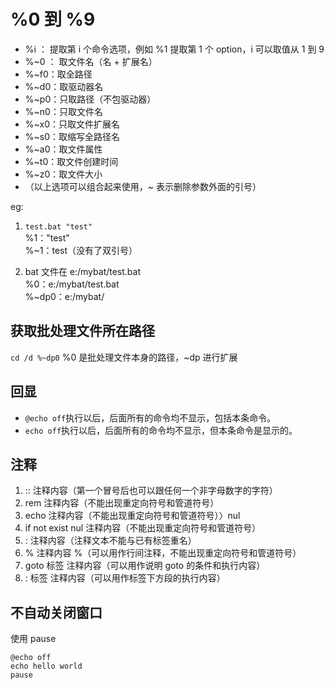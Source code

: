 # %0 到 %9

-   %i  ：  提取第 i 个命令选项，例如 %1 提取第 1 个 option，i 可以取值从 1 到 9 
-   %~0 ： 取文件名（名 + 扩展名） 
-   %~f0：取全路径 
-   %~d0：取驱动器名 
-   %~p0：只取路径（不包驱动器） 
-   %~n0：只取文件名 
-   %~x0：只取文件扩展名 
-   %~s0：取缩写全路径名 
-   %~a0：取文件属性 
-   %~t0：取文件创建时间 
-   %~z0：取文件大小 
-   （以上选项可以组合起来使用，~ 表示删除参数外面的引号）

eg:  

1.  `test.bat "test"`  
    %1："test"  
    %~1：test（没有了双引号）  

2.  bat 文件在 e:/mybat/test.bat  
    %0：e:/mybat/test.bat  
    %~dp0：e:/mybat/  

## 获取批处理文件所在路径

`cd /d %~dp0`
%0 是批处理文件本身的路径，~dp 进行扩展

## 回显

-   `@echo off`执行以后，后面所有的命令均不显示，包括本条命令。
-   `echo off`执行以后，后面所有的命令均不显示，但本条命令是显示的。

## 注释

1.  :: 注释内容（第一个冒号后也可以跟任何一个非字母数字的字符）
2.  rem 注释内容（不能出现重定向符号和管道符号）
3.  echo 注释内容（不能出现重定向符号和管道符号）〉nul
4.  if not exist nul 注释内容（不能出现重定向符号和管道符号）
5.  : 注释内容（注释文本不能与已有标签重名）
6.  % 注释内容 %（可以用作行间注释，不能出现重定向符号和管道符号）
7.  goto 标签 注释内容（可以用作说明 goto 的条件和执行内容）
8.  : 标签 注释内容（可以用作标签下方段的执行内容）

## 不自动关闭窗口

使用 pause

    @echo off
    echo hello world
    pause
